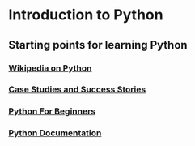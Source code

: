 # Introduction to Python
## Starting points for learning Python
### [Wikipedia on Python](https://en.wikipedia.org/wiki/Python_(programming_language))

### [Case Studies and Success Stories](https://brochure.getpython.info/media/releases/psf-python-brochure-vol.-i-final-download.pdf/view)

### [Python For Beginners](https://www.python.org/about/gettingstarted/)

### [Python Documentation](https://docs.python.org/3/)
